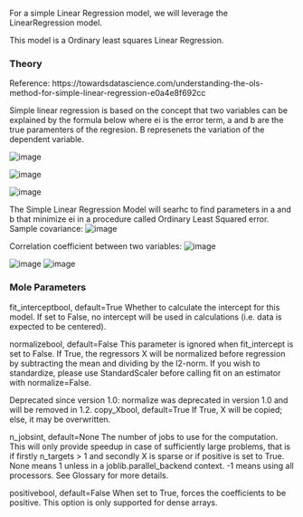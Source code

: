 For a simple Linear Regression model, we will leverage the LinearRegression model.

This model is a Ordinary least squares Linear Regression.


<H3>Theory </h3>
Reference: https://towardsdatascience.com/understanding-the-ols-method-for-simple-linear-regression-e0a4e8f692cc

Simple linear regression is based on the concept that two variables can be explained by the formula below where ei is the error term, a and b are the true paramenters of the regresion. B represenets the variation of the dependent variable.


![image](https://user-images.githubusercontent.com/58488172/148777821-c1b325c2-14a0-4fb3-9cc7-c7ddf56813ef.png)

![image](https://user-images.githubusercontent.com/58488172/148778010-3ad5d5ab-eb40-44a9-ac38-17ced7995410.png)

![image](https://user-images.githubusercontent.com/58488172/148778432-4ab7e09f-7bac-4b1a-b977-98ee5b52e991.png)

The Simple Linear Regression Model will searhc to find parameters in a and b that minimize ei in a procedure called Ordinary Least Squared error.
Sample covariance:
![image](https://user-images.githubusercontent.com/58488172/148778544-886bf43f-c215-4e96-9c16-d2871b2425a1.png)


Correlation coefficient between two variables:
![image](https://user-images.githubusercontent.com/58488172/148778648-38bbe7e6-df93-4dc8-b148-f20ba2dd5be7.png)


![image](https://user-images.githubusercontent.com/58488172/148778778-189db5d3-850a-4161-aa3a-9a8effb257a5.png)
![image](https://user-images.githubusercontent.com/58488172/148778819-0973395e-4729-4617-9fc0-1216508366bd.png)


<H3> Mole Parameters </H3>
fit_interceptbool, default=True
Whether to calculate the intercept for this model. If set to False, no intercept will be used in calculations (i.e. data is expected to be centered).

normalizebool, default=False
This parameter is ignored when fit_intercept is set to False. If True, the regressors X will be normalized before regression by subtracting the mean and dividing by the l2-norm. If you wish to standardize, please use StandardScaler before calling fit on an estimator with normalize=False.

Deprecated since version 1.0: normalize was deprecated in version 1.0 and will be removed in 1.2.
copy_Xbool, default=True
If True, X will be copied; else, it may be overwritten.

n_jobsint, default=None
The number of jobs to use for the computation. This will only provide speedup in case of sufficiently large problems, that is if firstly n_targets > 1 and secondly X is sparse or if positive is set to True. None means 1 unless in a joblib.parallel_backend context. -1 means using all processors. See Glossary for more details.

positivebool, default=False
When set to True, forces the coefficients to be positive. This option is only supported for dense arrays.
